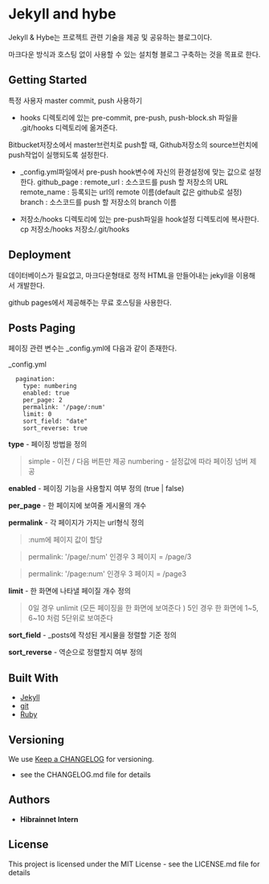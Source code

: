 # Jekyll and hybe

Jekyll & Hybe는 프로젝트 관련 기술을 제공 및 공유하는 블로그이다.

마크다운 방식과 호스팅 없이 사용할 수 있는 설치형 블로그 구축하는 것을 목표로 한다.


## Getting Started

특정 사용자 master commit, push 사용하기
- hooks 디렉토리에 있는 pre-commit, pre-push, push-block.sh 파일을 .git/hooks 디렉토리에 옮겨준다.


Bitbucket저장소에서 master브런치로 push할 때, Github저장소의 source브런치에 push작업이 실행되도록 설정한다.
- _config.yml파일에서 pre-push hook변수에 자신의 환경설정에 맞는 값으로 설정한다.
    github_page :
        remote_url : 소스코드를 push 할 저장소의 URL
        remote_name : 등록되는 url의 remote 이름(default 값은 github로 설정)
        branch : 소스코드를 push 할 저장소의 branch 이름

- 저장소/hooks 디렉토리에 있는 pre-push파일을 hook설정 디렉토리에 복사한다.
    cp 저장소/hooks 저장소/.git/hooks


## Deployment

데이터베이스가 필요없고, 마크다운형태로 정적 HTML을 만들어내는 jekyll을 이용해서 개발한다.

github pages에서 제공해주는 무료 호스팅을 사용한다.  


## Posts Paging


페이징 관련 변수는 _config.yml에 다음과 같이 존재한다.

_config.yml
```
  pagination:
    type: numbering
    enabled: true
    per_page: 2
    permalink: '/page/:num'
    limit: 0
    sort_field: "date"
    sort_reverse: true
```

**type** - 페이징 방법을 정의
>simple - 이전 / 다음 버튼만 제공
numbering - 설정값에 따라 페이징 넘버 제공    

**enabled** - 페이징 기능을 사용할지 여부 정의 (true | false)  

**per_page** - 한 페이지에 보여줄 게시물의 개수  

**permalink** - 각 페이지가 가지는 url형식 정의  
> :num에 페이지 값이 할당

>permalink: '/page/:num' 인경우
3 페이지 = /page/3

>permalink: '/page:num' 인경우
3 페이지 = /page3

**limit** - 한 화면에 나타낼 페이질 개수 정의
> 0일 경우 unlimit (모든 페이징을 한 화면에 보여준다 )
 5인 경우 한 화면에 1~5, 6~10 처럼 5단위로 보여준다

**sort_field** - _posts에 작성된 게시물을 정렬할 기준 정의  

**sort_reverse** - 역순으로 정렬할지 여부 정의  





## Built With
* [Jekyll](http://https://jekyllrb.com/)
* [git](https://github.com/)
* [Ruby](https://www.ruby-lang.org/ko/)



## Versioning
We use [Keep a CHANGELOG](http://keepachangelog.com/en/0.3.0/) for versioning.
- see the CHANGELOG.md file for details




## Authors
* **Hibrainnet Intern**




## License
This project is licensed under the MIT License - see the LICENSE.md file for details
